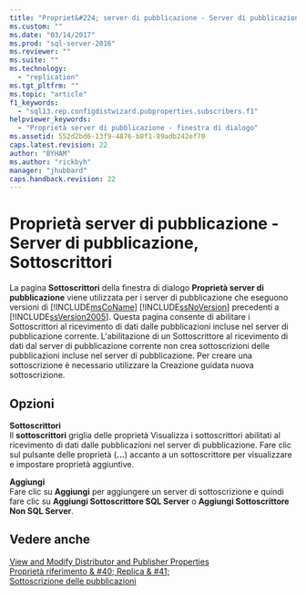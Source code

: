 ```yaml
---
title: "Propriet&#224; server di pubblicazione - Server di pubblicazione, Sottoscrittori | Microsoft Docs"
ms.custom: ""
ms.date: "03/14/2017"
ms.prod: "sql-server-2016"
ms.reviewer: ""
ms.suite: ""
ms.technology: 
  - "replication"
ms.tgt_pltfrm: ""
ms.topic: "article"
f1_keywords: 
  - "sql13.rep.configdistwizard.pubproperties.subscribers.f1"
helpviewer_keywords: 
  - "Proprietà server di pubblicazione - finestra di dialogo"
ms.assetid: 552d2bd6-13f9-4876-b8f1-89adb242ef70
caps.latest.revision: 22
author: "BYHAM"
ms.author: "rickbyh"
manager: "jhubbard"
caps.handback.revision: 22
---
```

# Propriet&#224; server di pubblicazione - Server di pubblicazione, Sottoscrittori
  La pagina **Sottoscrittori** della finestra di dialogo **Proprietà server di pubblicazione** viene utilizzata per i server di pubblicazione che eseguono versioni di [!INCLUDE[msCoName](../../includes/msconame-md.md)] [!INCLUDE[ssNoVersion](../../includes/ssnoversion-md.md)] precedenti a [!INCLUDE[ssVersion2005](../../includes/ssversion2005-md.md)]. Questa pagina consente di abilitare i Sottoscrittori al ricevimento di dati dalle pubblicazioni incluse nel server di pubblicazione corrente. L'abilitazione di un Sottoscrittore al ricevimento di dati dal server di pubblicazione corrente non crea sottoscrizioni delle pubblicazioni incluse nel server di pubblicazione. Per creare una sottoscrizione è necessario utilizzare la Creazione guidata nuova sottoscrizione.  
  
## Opzioni  
 **Sottoscrittori**  
 Il **sottoscrittori** griglia delle proprietà Visualizza i sottoscrittori abilitati al ricevimento di dati dalle pubblicazioni nel server di pubblicazione. Fare clic sul pulsante delle proprietà (**...**) accanto a un sottoscrittore per visualizzare e impostare proprietà aggiuntive.  
  
 **Aggiungi**  
 Fare clic su **Aggiungi** per aggiungere un server di sottoscrizione e quindi fare clic su **Aggiungi Sottoscrittore SQL Server** o **Aggiungi Sottoscrittore Non SQL Server**.  
  
## Vedere anche  
 [View and Modify Distributor and Publisher Properties](../../relational-databases/replication/view-and-modify-distributor-and-publisher-properties.md)   
 [Proprietà riferimento & #40; Replica & #41;](../../relational-databases/replication/properties-reference-replication.md)   
 [Sottoscrizione delle pubblicazioni](../../relational-databases/replication/subscribe-to-publications.md)  
  
  